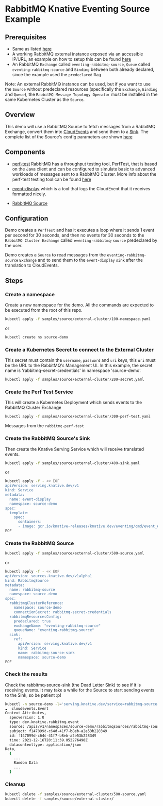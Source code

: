 # RabbitMQ Knative Eventing Source Example

## Prerequisites

- Same as listed [here](../../../docs/source.md#prerequisites)
- A working RabbitMQ external instance exposed via an accessible IP/URL, an example on how to setup this can be found [here](./resources/rabbitmq-sample-deployment.yaml)
- An RabbitMQ `Exchange` called `eventing-rabbitmq-source`, `Queue` called `eventing-rabbitmq-source` and `Binding` between both already declared, since the example used the `predeclared` flag

Note: An external RabbitMQ instance can be used, but if you want to use the `Source` without predeclared resources (specifically the `Exchange`, `Binding` and `Queue`), the `RabbitMQ Message Topology Operator` must be installed in the same Kubernetes Cluster as the `Source`.

## Overview

This demo will use a RabbitMQ Source to fetch messages from a RabbitMQ Exchange, convert them into [CloudEvents](https://cloudevents.io/) and send them to a [Sink](https://knative.dev/docs/eventing/sinks/#about-sinks). The complete list of the Source's config parameters are shown [here](../../../docs/source.md)

## Components

- [perf-test](https://github.com/rabbitmq/rabbitmq-perf-test) RabbitMQ has a throughput testing tool, PerfTest, that is based on the Java client and can be configured to simulate basic to advanced workloads of messages sent to a RabbitMQ Cluster. More info about the perf-test testing tool can be found [here](../perf-test.help.env.text)

- [event-display](https://github.com/knative/eventing/tree/main/cmd/event_display)
  which is a tool that logs the CloudEvent that it receives formatted nicely.

- [RabbitMQ Source](../../../docs/source.md)

## Configuration

Demo creates a `PerfTest` and has it executes a loop where it sends 1 event per second for 30 seconds, and then no events for 30 seconds to the `RabbitMQ Cluster Exchange` called `eventing-rabbitmq-source` predeclared by the user.

Demo creates a `Source` to read messages from the `eventing-rabbitmq-source` `Exchange` and to send them to the `event-display` `sink` after the translation to CloudEvents.

## Steps

### Create a namespace

Create a new namespace for the demo. All the commands are expected to be
executed from the root of this repo.

```sh
kubectl apply -f samples/source/external-cluster/100-namespace.yaml
```
or
```sh
kubectl create ns source-demo
```

### Create a Kubernetes Secret to connect to the External Cluster

This secret must contain the `username`, `password` and `uri` keys, this `uri` must be the URL to the RabbitMQ's Management UI.
In this example, the secret name is 'rabbitmq-secret-credentials' in namespace 'source-demo'.

```sh
kubectl apply -f samples/source/external-cluster/200-secret.yaml
```

### Create the Perf Test Service

This will create a Kubernetes Deployment which sends events to the RabbitMQ Cluster Exchange

```sh
kubectl apply -f samples/source/external-cluster/300-perf-test.yaml
```

Messages from the `rabbitmq-perf-test`

### Create the RabbitMQ Source's Sink

Then create the Knative Serving Service which will receive translated events.

```sh
kubectl apply -f samples/source/external-cluster/400-sink.yaml
```
or
```sh
kubectl apply -f - << EOF
apiVersion: serving.knative.dev/v1
kind: Service
metadata:
  name: event-display
  namespace: source-demo
spec:
  template:
    spec:
      containers:
      - image: gcr.io/knative-releases/knative.dev/eventing/cmd/event_display
EOF
```

### Create the RabbitMQ Source

```sh
kubectl apply -f samples/source/external-cluster/500-source.yaml
```
or
```sh
kubectl apply -f - << EOF
apiVersion: sources.knative.dev/v1alpha1
kind: RabbitmqSource
metadata:
  name: rabbitmq-source
  namespace: source-demo
spec:
  rabbitmqClusterReference:
    namespace: source-demo
    connectionSecret: rabbitmq-secret-credentials
  rabbitmqResourcesConfig:
    predeclared: true
    exchangeName: "eventing-rabbitmq-source"
    queueName: "eventing-rabbitmq-source"
  sink:
    ref:
      apiVersion: serving.knative.dev/v1
      kind: Service
      name: rabbitmq-source-sink
      namespace: source-demo
EOF
```

### Check the results

Check the rabbitmq-source-sink (the Dead Letter Sink) to see if it is receiving events.
It may take a while for the Source to start sending events to the Sink, so be patient :p!

```sh
kubectl -n source-demo -l='serving.knative.dev/service=rabbitmq-source-sink' logs -c user-container
☁️  cloudevents.Event
Context Attributes,
  specversion: 1.0
  type: dev.knative.rabbitmq.event
  source: /apis/v1/namespaces/source-demo/rabbitmqsources/rabbitmq-source
  subject: f147099d-c64d-41f7-b8eb-a2e53b228349
  id: f147099d-c64d-41f7-b8eb-a2e53b228349
  time: 2021-12-16T20:11:39.052276498Z
  datacontenttype: application/json
Data,
  {
    ...
    Random Data
    ...
  }
```

### Cleanup

```sh
kubectl delete -f samples/source/external-cluster/500-source.yaml
kubectl delete -f samples/source/external-cluster/
```

